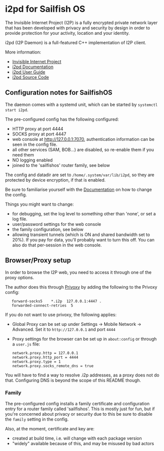 # i2pd for Sailfish OS

The Invisible Internet Project (I2P) is a fully encrypted private network layer
that has been developed with privacy and security by design in order to provide
protection for your activity, location and your identity.

i2pd (I2P Daemon) is a full-featured C++ implementation of I2P client.

More information:

  - [Invisible Internet Project](https://geti2p.net/en/about/intro)
  - [i2pd Documentation](https://i2pd.readthedocs.io/en/latest/)
  - [i2pd User Guide](https://i2pd.readthedocs.io/en/latest/user-guide/)
  - [i2pd Source Code](https://github.com/PurpleI2P/i2pd/)


## Configuration notes for SailfishOS

The daemon comes with a systemd unit, which can be started by `systemctl start i2pd`.

The pre-configured config has the following configured:
  - HTTP proxy at port 4444
  - SOCKS proxy at port 4447
  - web console at http://127.0.0.1:7070, authentication information can be seen in the config file.
  - all other services (SAM, BOB...) are disabled, so re-enable them if you need them
  - NO logging enabled
  - joined to the 'sailfishos' router family, see below

The config and datadir are set to `/home/.system/var/lib/i2pd`, so they are
protected by device encryption, if that is enabled.

Be sure to familiarise yourself with the
[Documentation](https://i2pd.readthedocs.io/en/latest/user-guide/) on how to
change the config.

Things you might want to change:
  - for debugging, set the log level to something other than 'none', or set a log file. 
  - user/password settings for the web console
  - the family configuration, see below
  - allowing transient tunnels (which is ON and shared bandwidth set to 20%).
    If you pay for data, you'll probably want to turn this off. You can also do
    that per-session in the web console.

## Browser/Proxy setup

In order to browse the I2P web, you need to access it through one of the proxy options.

The author does this through
[Privoxy](https://gitlab.com/nephros/harbour-privoxy/-/blob/master/README.md)
by adding the following to the Privoxy config:

       forward-socks5    *.i2p  127.0.0.1:4447 .
       forwarded-connect-retries  5

If you do not want to use privoxy, the following applies:

 - Global Proxy can be set up under Settings -> Mobile Network -> Advanced. Set it to `http://127.0.0.1` and port `4444`
 - Proxy settings for the browser can be set up in `about:config` or through a `user.js` file:

     ```
     network.proxy.http = 127.0.0.1
     network.proxy.http_port = 4444
     network.proxy.type = 1
     network.proxy.socks_remote_dns = true
     ```

You will have to find a way to resolve .i2p addresses, as a proxy does not do that.
Configuring DNS is beyond the scope of this README though.

### Family

The pre-configured config installs a family certificate and configuration entry
for a router family called 'sailfishos'. This is mostly just for fun, but if
you're concerned about privacy or security due to this be sure to disable the
`family` setting in the config.

Also, at the moment, certificate and key are:
  - created at build time, i.e. will change with each package version
  - "widely" available because of this, and may be misused by bad actors

